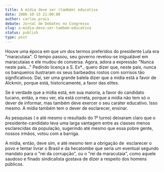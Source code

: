 ```yaml
---
title: A mídia deve ser (também) educativa
date: 2006-10-15 21:00:00
author: carlos.prais
debate: Jornal de Debates no Congresso
slug: a-midia-deve-ser-tambem-educativa
status: publish 
type: post
---
```


Houve uma época em que um dos termos preferidos do presidente Lula era "maracutaia". O tempo passou, seu governo revelou-se inigualável em maracutaias e ele mudou de conversa. Agora, adora a expressão "Nunca neste país..." Pedindo licença a S. Exª., quero dizer que, neste país, nunca os banqueiros ilustraram os seus barbeados rostos com sorrisos tão significativos. Daí, ser uma grande balela dizer que a mídia está a favor de Alckmin, porque está, historicamente, a favor das elites. 


Se é verdade que a mídia está, em sua maioria, a favor do candidato tucano, então, a meu ver, ela está correta, porque a mídia não tem só o dever de informar, mas também deve exercer o seu caráter educativo. Isso mesmo. A mídia também tem o dever de esclarecer, ensinar.


As pesquisas ( e até mesmo o resultado do 1º turno) deixaram claro que o presidente-candidato leva uma larga vantagem entre as classes menos esclarecidas da população, sugerindo até mesmo que essa pobre gente, nossos irmãos, votou com a barriga. 


A mídia, então, deve sim, e até mesmo tem a obrigação de  esclarecer o povo e tentar livrar o Brasil e da hecatombe que seria um eventual segundo mandato para o "rei da corrupção", ou o "rei da maracutaia", como aquele saudoso e finado sindicalista gostava de dizer a respeito dos homens públicos. 


